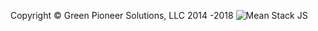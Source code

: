 Copyright © Green Pioneer Solutions, LLC 2014 -2018
![Mean Stack JS](http://greenpioneersolutions.com/img/mean/header.png)

